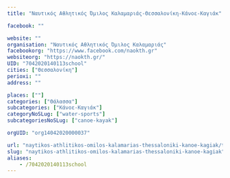 ```yaml
---
title: "Ναυτικός Αθλητικός Όμιλος Καλαμαριάς-Θεσσαλονίκη-Κάνοε-Καγιάκ"

facebook: ""

website: ""
organisation: "Ναυτικός Αθλητικός Όμιλος Καλαμαριάς"
facebookorg: "https://www.facebook.com/naokth.gr"
websiteorg: "https://naokth.gr/"
UID: "7042020140113school"
cities: ["Θεσσαλονίκη"]
perioxi: ""
address: ""

places: [""]
categories: ["Θάλασσα"]
subcategories: ["Κάνοε-Καγιάκ"]
categoryNoSLug: ["water-sports"]
subcategoriesNoSLug: ["canoe-kayak"]

orgUID: "org14042020000037"

url: "naytikos-athlitikos-omilos-kalamarias-thessaloniki-kanoe-kagiak/thessaloniki"
slug: "naytikos-athlitikos-omilos-kalamarias-thessaloniki-kanoe-kagiak"
aliases:
    - /7042020140113school
---
```





